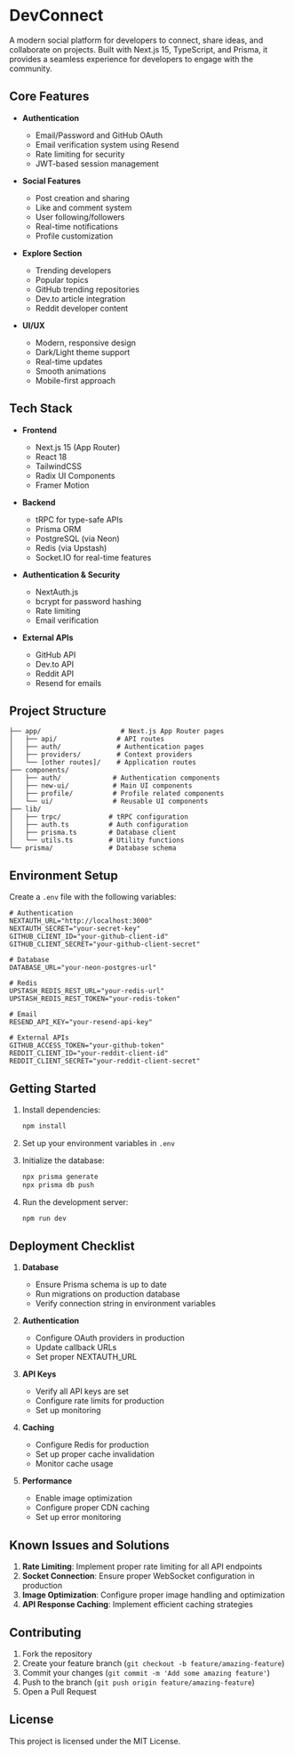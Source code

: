 # DevConnect

A modern social platform for developers to connect, share ideas, and collaborate on projects. Built with Next.js 15, TypeScript, and Prisma, it provides a seamless experience for developers to engage with the community.

## Core Features

- **Authentication**
  - Email/Password and GitHub OAuth
  - Email verification system using Resend
  - Rate limiting for security
  - JWT-based session management

- **Social Features**
  - Post creation and sharing
  - Like and comment system
  - User following/followers
  - Real-time notifications
  - Profile customization

- **Explore Section**
  - Trending developers
  - Popular topics
  - GitHub trending repositories
  - Dev.to article integration
  - Reddit developer content

- **UI/UX**
  - Modern, responsive design
  - Dark/Light theme support
  - Real-time updates
  - Smooth animations
  - Mobile-first approach

## Tech Stack

- **Frontend**
  - Next.js 15 (App Router)
  - React 18
  - TailwindCSS
  - Radix UI Components
  - Framer Motion

- **Backend**
  - tRPC for type-safe APIs
  - Prisma ORM
  - PostgreSQL (via Neon)
  - Redis (via Upstash)
  - Socket.IO for real-time features

- **Authentication & Security**
  - NextAuth.js
  - bcrypt for password hashing
  - Rate limiting
  - Email verification

- **External APIs**
  - GitHub API
  - Dev.to API
  - Reddit API
  - Resend for emails

## Project Structure

```
├── app/                    # Next.js App Router pages
│   ├── api/               # API routes
│   ├── auth/              # Authentication pages
│   ├── providers/         # Context providers
│   └── [other routes]/    # Application routes
├── components/
│   ├── auth/             # Authentication components
│   ├── new-ui/           # Main UI components
│   ├── profile/          # Profile related components
│   └── ui/               # Reusable UI components
├── lib/
│   ├── trpc/            # tRPC configuration
│   ├── auth.ts          # Auth configuration
│   ├── prisma.ts        # Database client
│   └── utils.ts         # Utility functions
└── prisma/              # Database schema
```

## Environment Setup

Create a `.env` file with the following variables:

```env
# Authentication
NEXTAUTH_URL="http://localhost:3000"
NEXTAUTH_SECRET="your-secret-key"
GITHUB_CLIENT_ID="your-github-client-id"
GITHUB_CLIENT_SECRET="your-github-client-secret"

# Database
DATABASE_URL="your-neon-postgres-url"

# Redis
UPSTASH_REDIS_REST_URL="your-redis-url"
UPSTASH_REDIS_REST_TOKEN="your-redis-token"

# Email
RESEND_API_KEY="your-resend-api-key"

# External APIs
GITHUB_ACCESS_TOKEN="your-github-token"
REDDIT_CLIENT_ID="your-reddit-client-id"
REDDIT_CLIENT_SECRET="your-reddit-client-secret"
```

## Getting Started

1. Install dependencies:
   ```bash
   npm install
   ```

2. Set up your environment variables in `.env`

3. Initialize the database:
   ```bash
   npx prisma generate
   npx prisma db push
   ```

4. Run the development server:
   ```bash
   npm run dev
   ```

## Deployment Checklist

1. **Database**
   - Ensure Prisma schema is up to date
   - Run migrations on production database
   - Verify connection string in environment variables

2. **Authentication**
   - Configure OAuth providers in production
   - Update callback URLs
   - Set proper NEXTAUTH_URL

3. **API Keys**
   - Verify all API keys are set
   - Configure rate limits for production
   - Set up monitoring

4. **Caching**
   - Configure Redis for production
   - Set up proper cache invalidation
   - Monitor cache usage

5. **Performance**
   - Enable image optimization
   - Configure proper CDN caching
   - Set up error monitoring

## Known Issues and Solutions

1. **Rate Limiting**: Implement proper rate limiting for all API endpoints
2. **Socket Connection**: Ensure proper WebSocket configuration in production
3. **Image Optimization**: Configure proper image handling and optimization
4. **API Response Caching**: Implement efficient caching strategies

## Contributing

1. Fork the repository
2. Create your feature branch (`git checkout -b feature/amazing-feature`)
3. Commit your changes (`git commit -m 'Add some amazing feature'`)
4. Push to the branch (`git push origin feature/amazing-feature`)
5. Open a Pull Request

## License

This project is licensed under the MIT License. 